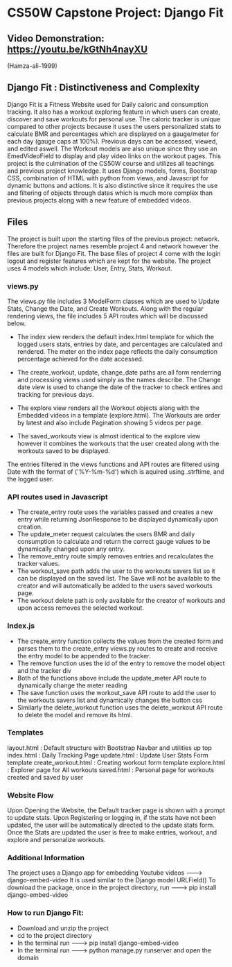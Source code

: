 # CS50W Capstone Project: Django Fit
## Video Demonstration: https://youtu.be/kGtNh4nayXU
(Hamza-ali-1999)

## Django Fit : Distinctiveness and Complexity

Django Fit is a Fitness Website used for Daily caloric and consumption tracking. It also has a workout exploring feature in which users can create, discover and save workouts for personal use. The caloric tracker is unique compared to other projects because it uses the users personalized stats to calculate BMR and percentages which are displayed on a gauge/meter for each day (gauge caps at 100%). Previous days can be accessed, viewed, and edited aswell. The Workout models are also unique since they use an EmedVideoField to display and play video links on the workout pages. This project is the culmination of the CS50W course and utilizes all teachings and previous project knowledge. It uses Django models, forms, Bootstrap CSS, combination of HTML with python from views, and Javascript for dynamic buttons and actions. It is also distinctive since it requires the use and filtering of objects through dates which is much more complex than previous projects along with a new feature of embedded videos.

## Files
The project is built upon the starting files of the previous project: network. Therefore the project names resemble project 4 and network however the files are built for Django Fit. The base files of project 4 come with the login logout and register features which are kept for the website. The project uses 4 models which include: User, Entry, Stats, Workout.

### views.py
The views.py file includes 3 ModelForm classes which are used to Update Stats, Change the Date, and Create Workouts. Along with the regular rendering views, the file includes 5 API routes which will be discussed below.

- The index view renders the default index.html template for which the logged users stats, entries by date, and percentages are calculated and rendered. The meter on the index page reflects the daily consumption percentage achieved for the date accessed.

- The create_workout, update, change_date paths are all form renderring and processing views used simply as the names describe. The Change date view is used to change the date of the tracker to check entires and tracking for previous days.

- The explore view renders all the Workout objects along with the Embedded videos in a template (explore.html). The Workouts are order by latest and also include Pagination showing 5 videos per page.

- The saved_workouts view is almost identical to the explore view however it combines the workouts that the user created along with the workouts saved to be displayed.

The entries filtered in the views functions and API routes are filtered using Date with the format of ('%Y-%m-%d') which is aquired using .strftime, and the logged user.

### API routes used in Javascript

- The create_entry route uses the variables passed and creates a new entry while returning JsonResponse to be displayed dynamically upon creation.
- The update_meter request calculates the users BMR and daily consumption to calculate and return the correct gauge values to be dynamically changed upon any entry.
- The remove_entry route simply removes entries and recalculates the tracker values.
- The workout_save path adds the user to the workouts savers list so it can be displayed on the saved list. The Save will not be available to the creator and will automatically be added to the users saved workouts page.
- The workout delete path is only available for the creator of workouts and upon access removes the selected workout.

### Index.js
- The create_entry function collects the values from the created form and parses them to the create_entry views.py routes to create and receive the entry model to be appended to the tracker.
- The remove function uses the id of the entry to remove the model object and the tracker div
- Both of the functions above include the update_meter API route to dynamically change the meter reading
- The save function uses the workout_save API route to add the user to the workouts savers list and dynamically changes the button css
- Similarly the delete_workout function uses the delete_workout API route to delete the model and remove its html.

### Templates
layout.html : Default structure with Bootstrap Navbar and utilities up top
index.html : Daily Tracking Page 
update.html : Update User Stats Form template
create_workout.html : Creating workout form template
explore.html : Explorer page for All workouts
saved.html : Personal page for workouts created and saved by user

### Website Flow
Upon Opening the Website, the Default tracker page is shown with a prompt to update stats. Upon Registering or logging in, if the stats have not been updated, the user will be automatically directed to the update stats form. Once the Stats are updated the user is free to make entries, workout, and explore and personalize workouts.

### Additional Information
The project uses a Django app for embedding Youtube videos ---> django-embed-video
It is used similar to the Django model URLField()
To download the package, once in the project directory, run ---> pip install django-embed-video

### How to run Django Fit:
- Download and unzip the project
- cd to the project directory
- In the terminal run ---> pip install django-embed-video
- In the terminal run ---> python manage.py runserver and open the domain


